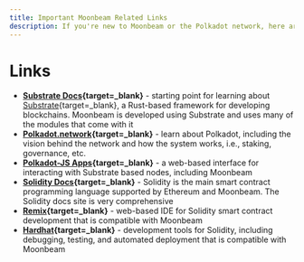 ```yaml
---
title: Important Moonbeam Related Links
description: If you're new to Moonbeam or the Polkadot network, here are some important links to review, including compatible Ethereum tools.
---
```


# Links

 - **[Substrate Docs](https://docs.substrate.io){target=\_blank}** - starting point for learning about [Substrate](/learn/platform/glossary/#substrate){target=\_blank}, a Rust-based framework for developing blockchains. Moonbeam is developed using Substrate and uses many of the modules that come with it
 - **[Polkadot.network](https://polkadot.network){target=\_blank}** - learn about Polkadot, including the vision behind the network and how the system works, i.e., staking, governance, etc.
 - **[Polkadot-JS Apps](https://polkadot.js.org/apps){target=\_blank}** - a web-based interface for interacting with Substrate based nodes, including Moonbeam
 - **[Solidity Docs](https://solidity.readthedocs.io){target=\_blank}** - Solidity is the main smart contract programming language supported by Ethereum and Moonbeam.  The Solidity docs site is very comprehensive
 - **[Remix](https://remix.ethereum.org){target=\_blank}** - web-based IDE for Solidity smart contract development that is compatible with Moonbeam
 - **[Hardhat](https://hardhat.org){target=\_blank}** - development tools for Solidity, including debugging, testing, and automated deployment that is compatible with Moonbeam

